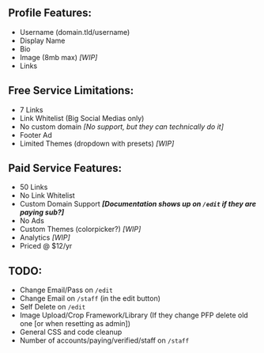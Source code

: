 ## Profile Features:
* Username (domain.tld/username)
* Display Name
* Bio
* Image (8mb max) *[WIP]*
* Links

## Free Service Limitations:
* 7 Links
* Link Whitelist (Big Social Medias only)
* No custom domain *[No support, but they can technically do it]*
* Footer Ad
* Limited Themes (dropdown with presets) *[WIP]*

## Paid Service Features:
* 50 Links
* No Link Whitelist
* Custom Domain Support ***[Documentation shows up on `/edit` if they are paying sub?]***
* No Ads
* Custom Themes (colorpicker?) *[WIP]*
* Analytics *[WIP]*
* Priced @ $12/yr

## TODO:
* Change Email/Pass on `/edit`
* Change Email on `/staff` (in the edit button)
* Self Delete on `/edit`
* Image Upload/Crop Framework/Library (If they change PFP delete old one [or when resetting as admin])
* General CSS and code cleanup
* Number of accounts/paying/verified/staff on `/staff`

